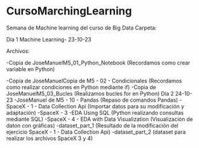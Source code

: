 # CursoMarchingLearning
Semana de Machine learning del curso de Big Data
Carpeta:

Día 1 Machine Learning- 23-10-23

Archivos:

-Copia de JoseManuelM5_01_Python_Notebook (Recordamos como crear variable en Python)

-Copia de JoseManuelCopia de M5 - 02 - Condicionales (Recordamos como realizar condiciones en Python mediante if)
-Copia de JoseManuelM5_03_Bucles (Realizamos bucles for en Python)
Día 2 24-10-23
-JoseManuel de M5 - 10 - Pandas (Repaso de comandos Pandas)
-SpaceX - 1 - Data Collection Api (Importar datos para su modificación y adaptación)
-SpaceX - 3 -EDA Using SQL (Python realizando consultas mediante SQL)
-SpaceX - 4 - EDA with Data Visualization (Visualización de daton con gráficas)
-dataset_part_1 (Resultado de la modificación del ejercicio SpaceX - 1 - Data Collection Api)
-dataset_part_2 (dataset para realizar los archivos SpaceX 3 y 4)
